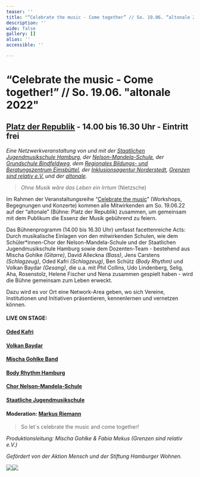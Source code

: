```yaml
---
teaser: ''
title: "“Celebrate the music - Come together” // So. 19.06. “altonale 2022”"
description: ''
wide: false
gallery: []
alias: ''
accessible: ''

---
```

# **“Celebrate the music - Come together!” // So. 19.06. "altonale 2022"** 

## [Platz der Republik](https://goo.gl/maps/wfX5yTBBNpumMxD98) **-** 14.00 bis 16.30 Uhr - Eintritt frei

_Eine Netzwerkveranstaltung von und mit der_ [_Staatlichen Jugendmusikschule Hamburg_](https://www.hamburg.de/jugendmusikschule/stadtbereich-mitte/)_, der_ [_Nelson-Mandela-Schule_](https://www.nelson-mandela-schule-kirchdorf.de/startseite/)_, der_ [_Grundschule Bindfeldweg_](https://grundschule-bindfeldweg.hamburg.de/)_, dem_ [_Regionales Bildungs- und Beratungszentrum Eimsbüttel_](https://rebbz-eimsbuettel.hamburg.de/)_, der_ [_Inklusionsagentur Norderstedt_](https://n-i-i-n.de/)_,_ [_Grenzen sind relativ e.V._](https://www.grenzensindrelativ.de/) _und der_ [_altonale_](www.altonale.de)_._

> _Ohne Musik wäre das Leben ein Irrtum_ (Nietzsche)

Im Rahmen der Veranstaltungsreihe “[Celebrate the music](https://www.grenzensindrelativ.de/aktivitaeten/projekte-und-veranstaltungen/erlebnistage-inklusion-durch-musik/allgemeine-infos-erlebnistage-inklusion)” (Workshops, Begegnungen und Konzerte) kommen alle Mitwirkenden am So. 19.06.22 auf der “altonale” (Bühne: Platz der Republik) zusammen, um gemeinsam mit dem Publikum die Essenz der Musik gebührend zu feiern.

Das Bühnenprogramm (14.00 bis 16.30 Uhr) umfasst facettenreiche Acts: Durch musikalische Einlagen von den mitwirkenden Schulen, wie dem Schüler*innen-Chor der Nelson-Mandela-Schule und der Staatlichen Jugendmusikschule Hamburg sowie dem Dozenten-Team - bestehend aus Mischa Gohlke _(Gitarre)_, David Alleckna _(Bass)_, Jens Carstens _(Schlagzeug)_, Oded Kafri _(Schlagzeug)_, Ben Schütz _(Body Rhythm)_ und Volkan Baydar _(Gesang)_, die u.a. mit Phil Collins, Udo Lindenberg, Selig, Aha, Rosenstolz, Helene Fischer und Nena zusammen gespielt haben - wird die Bühne gemeinsam zum Leben erweckt.

Dazu wird es vor Ort eine Network-Area geben, wo sich Vereine, Institutionen und Initiativen präsentieren, kennenlernen und vernetzen können.

#### **LIVE ON STAGE:**

#### [Oded Kafri](https://odedkafri.com/ueber/)

#### [Volkan Baydar](https://www.volkanbaydar.com/)

#### [Mischa Gohlke Band](https://mischagohlkeband.de/)

#### [Body Rhythm Hamburg](https://www.bodyrhythm.de/)

#### [Chor Nelson-Mandela-Schule](https://www.nelson-mandela-schule-kirchdorf.de/bildungsangebot/faecher/musik/singen-im-chor/)

#### [Staatliche Jugendmusikschule](https://www.hamburg.de/jugendmusikschule/)

#### Moderation: [Markus Riemann](https://kulturbedarf.de/)

> So let´s celebrate the music and come together!

_Produktionsleitung: Mischa Gohlke & Fabia Mekus (Grenzen sind relativ e.V.)_

_Gefördert von der Aktion Mensch und der Stiftung Hamburger Wohnen._

![](/media/2021/07/20170919100223-aktion_mensch_logo.svg)![](/media/2022/03/stiftung_hw_logo_rgb_inumlauf.JPG)